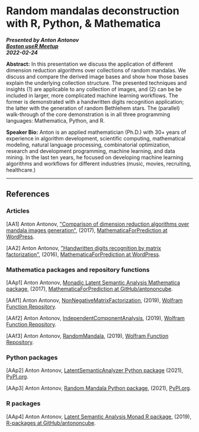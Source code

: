 # Random mandalas deconstruction with R, Python, & Mathematica

***Presented by Anton Antonov***   
***[Boston useR Meetup](https://www.meetup.com/Boston-useR/events/284045968/)***   
***2022-02-24***   

**Abstract:** In this presentation we discuss the application of different dimension reduction algorithms over collections of random mandalas. We discuss and compare the derived image bases and show how those bases explain the underlying collection structure. The presented techniques and insights (1) are applicable to any collection of images, and (2) can be be included in larger, more complicated machine learning workflows. The former is demonstrated with a handwritten digits recognition application; the latter with the generation of random Bethlehem stars. The (parallel) walk-through of the core demonstration is in all three programming languages: Mathematica, Python, and R.

**Speaker Bio:** Anton is an applied mathematician (Ph.D.) with 30+ years of experience in algorithm development, scientific computing, mathematical modeling, natural language processing, combinatorial optimization, research and development programming, machine learning, and data mining. In the last ten years, he focused on developing machine learning algorithms and workflows for different industries (music, movies, recruiting, healthcare.)

------

## References

### Articles

[AA1] Anton Antonov, 
["Comparison of dimension reduction algorithms over mandala images generation"](https://mathematicaforprediction.wordpress.com/2017/02/10/comparison-of-dimension-reduction-algorithms-over-mandala-images-generation/), 
(2017),
[MathematicaForPrediction at WordPress](https://mathematicaforprediction.wordpress.com).

[AA2] Anton Antonov,
["Handwritten digits recognition by matrix factorization"](https://mathematicaforprediction.wordpress.com/2016/11/12/handwritten-digits-recognition-by-matrix-factorization/),
(2016),
[MathematicaForPrediction at WordPress](https://mathematicaforprediction.wordpress.com).


### Mathematica packages and repository functions

[AAp1] Anton Antonov, 
[Monadic Latent Semantic Analysis Mathematica package](https://github.com/antononcube/MathematicaForPrediction/blob/master/MonadicProgramming/MonadicLatentSemanticAnalysis.m), 
(2017), 
[MathematicaForPrediction at GitHub/antononcube](https://github.com/antononcube/MathematicaForPrediction).

[AAf1] Anton Antonov,
[NonNegativeMatrixFactorization](https://resources.wolframcloud.com/FunctionRepository/resources/NonNegativeMatrixFactorization),
(2019),
[Wolfram Function Repository](https://resources.wolframcloud.com).

[AAf2] Anton Antonov,
[IndependentComponentAnalysis](https://resources.wolframcloud.com/FunctionRepository/resources/IndependentComponentAnalysis),
(2019),
[Wolfram Function Repository](https://resources.wolframcloud.com).

[AAf3] Anton Antonov,
[RandomMandala](https://resources.wolframcloud.com/FunctionRepository/resources/RandomMandala),
(2019),
[Wolfram Function Repository](https://resources.wolframcloud.com).


### Python packages 

[AAp2] Anton Antonov,
[LatentSemanticAnalyzer Python package](https://pypi.org/project/LatentSemanticAnalyzer)
(2021),
[PyPI.org](https://pypi.org/).

[AAp3] Anton Antonov,
[Random Mandala Python package](https://pypi.org/project/RandomMandala),
(2021),
[PyPI.org](https://pypi.org/).


### R packages

[AAp4] Anton Antonov,
[Latent Semantic Analysis Monad R package](https://github.com/antononcube/R-packages/tree/master/LSAMon-R),
(2019),
[R-packages at GitHub/antononcube](https://github.com/antononcube/R-packages).

